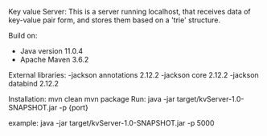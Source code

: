 Key value Server:
This is a server running localhost, that receives data of key-value pair form, and stores them based on a 'trie' structure.

Build on:
- Java version 11.0.4
- Apache Maven 3.6.2

External libraries: 
-jackson annotations 2.12.2
-jackson core 2.12.2
-jackson databind 2.12.2

Installation:
     mvn clean 
     mvn package 
Run:
    java -jar target/kvServer-1.0-SNAPSHOT.jar -p {port}

example: java -jar target/kvServer-1.0-SNAPSHOT.jar -p 5000

